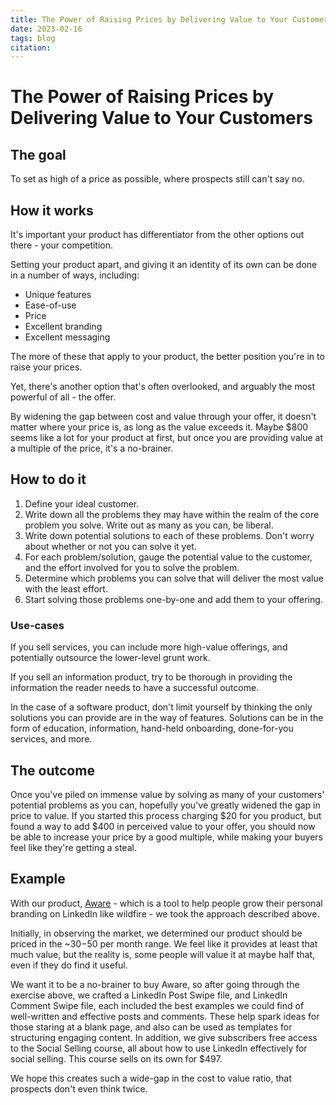 ```yaml
---
title: The Power of Raising Prices by Delivering Value to Your Customers
date: 2023-02-16
tags: blog
citation: 
---
```


# The Power of Raising Prices by Delivering Value to Your Customers

## The goal

To set as high of a price as possible, where prospects still can't say no.

## How it works

It's important your product has differentiator from the other options out there - your competition.

Setting your product apart, and giving it an identity of its own can be done in a number of ways, including:
* Unique features
* Ease-of-use
* Price
* Excellent branding
* Excellent messaging

The more of these that apply to your product, the better position you're in to raise your prices.

Yet, there's another option that's often overlooked, and arguably the most powerful of all - the offer.

By widening the gap between cost and value through your offer, it doesn't matter where your price is, as long as the value exceeds it. Maybe $800 seems like a lot for your product at first, but once you are providing value at a multiple of the price, it's a no-brainer.

## How to do it

1. Define your ideal customer.
2. Write down all the problems they may have within the realm of the core problem you solve. Write out as many as you can, be liberal.
3. Write down potential solutions to each of these problems. Don't worry about whether or not you can solve it yet.
4. For each problem/solution, gauge the potential value to the customer, and the effort involved for you to solve the problem.
5. Determine which problems you can solve that will deliver the most value with the least effort.
6. Start solving those problems one-by-one and add them to your offering.

### Use-cases

If you sell services, you can include more high-value offerings, and potentially outsource the lower-level grunt work.

If you sell an information product, try to be thorough in providing the information the reader needs to have a successful outcome.

In the case of a software product, don't limit yourself by thinking the only solutions you can provide are in the way of features. Solutions can be in the form of education, information, hand-held onboarding, done-for-you services, and more.

## The outcome

Once you've piled on immense value by solving as many of your customers' potential problems as you can, hopefully you've greatly widened the gap in price to value. If you started this process charging $20 for you product, but found a way to add $400 in perceived value to your offer, you should now be able to increase your price by a good multiple, while making your buyers feel like they're getting a steal.

## Example

With our product, [Aware](https://www.useaware.co) - which is a tool to help people grow their personal branding on LinkedIn like wildfire - we took the approach described above.

Initially, in observing the market, we determined our product should be priced in the ~$30-$50 per month range. We feel like it provides at least that much value, but the reality is, some people will value it at maybe half that, even if they do find it useful.

We want it to be a no-brainer to buy Aware, so after going through the exercise above, we crafted a LinkedIn Post Swipe file, and LinkedIn Comment Swipe file, each included the best examples we could find of well-written and effective posts and comments. These help spark ideas for those staring at a blank page, and also can be used as templates for structuring engaging content. In addition, we give subscribers free access to the Social Selling course, all about how to use LinkedIn effectively for social selling. This course sells on its own for $497.

We hope this creates such a wide-gap in the cost to value ratio, that prospects don't even think twice.



<!--

**Author's note:**
This approach is popularized by Alex Hormozi in $100M Offers

Opposes: [The best publicity is "free"](20230213172057.md)

-->
